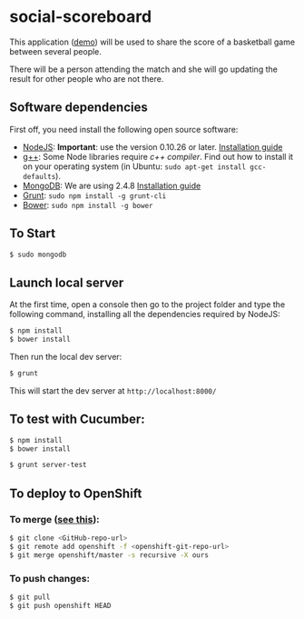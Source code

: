 social-scoreboard
=================

This application ([demo](http://socialscoreboard-dawzayas.rhcloud.com/)) will be used to share the score of a basketball game between several people. 

There will be a person attending the match and she will go updating the result for other people who are not there.


## Software dependencies

First off, you need install the following open source software:

 - [NodeJS](http://nodejs.org/): __Important__: use the version 0.10.26 or later. [Installation guide](https://github.com/joyent/node/wiki/Installing-Node.js-via-package-manager)
 - [g++](http://gcc.gnu.org/projects/cxx0x.html): Some Node libraries require *c++ compiler*. Find out how to install it on your operating system (in Ubuntu: `sudo apt-get install gcc-defaults`).
 - [MongoDB](http://www.mongodb.org/): We are using 2.4.8 [Installation guide](http://docs.mongodb.org/manual/tutorial/install-mongodb-on-ubuntu/)
 - [Grunt](http://gruntjs.com/): `sudo npm install -g grunt-cli`
 - [Bower](http://bower.io/): `sudo npm install -g bower`


## To Start

```bash
$ sudo mongodb
```

## Launch local server

At the first time, open a console then go to the project folder and type the following command, installing all the dependencies required by NodeJS:

```bash
$ npm install
$ bower install
```

Then run the local dev server:

```bash
$ grunt
```

This will start the dev server at `http://localhost:8000/`


## To test with Cucumber:


```bash
$ npm install
$ bower install
```

```bash
$ grunt server-test
```

## To deploy to OpenShift

### To merge ([see this](http://stackoverflow.com/questions/12657168/can-i-use-my-existing-git-repo-with-openshift)):

```bash
$ git clone <GitHub-repo-url>
$ git remote add openshift -f <openshift-git-repo-url>
$ git merge openshift/master -s recursive -X ours
```

### To push changes:

```bash
$ git pull
$ git push openshift HEAD
```
